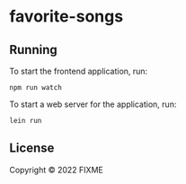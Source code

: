# favorite-songs

## Running

To start the frontend application, run:

    npm run watch

To start a web server for the application, run:

    lein run

## License

Copyright © 2022 FIXME
